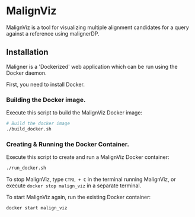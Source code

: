 # MalignViz

MalignViz is a tool for visualizing multiple alignment candidates
for a query against a reference using malignerDP.

## Installation

Maligner is a 'Dockerized' web application which can be run using the Docker
daemon.

First, you need to install Docker.

### Building the Docker image.

Execute this script to build the MalignViz Docker image:

```bash
# Build the docker image
./build_docker.sh 
```

### Creating & Running the Docker Container.

Execute this script to create and run a MalignViz Docker container:

```bash
./run_docker.sh
```

To stop MalignViz, type `CTRL + C` in the terminal running MalignViz, or
execute `docker stop malign_viz` in a separate terminal.

To start MalignViz again, run the existing Docker container:

```bash
docker start malign_viz
```
